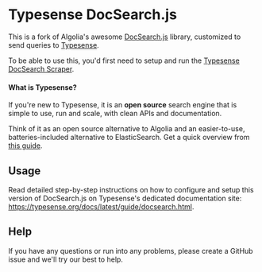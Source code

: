# Typesense DocSearch.js

This is a fork of Algolia's awesome [DocSearch.js](https://github.com/algolia/docsearch) library, customized to send queries to [Typesense](https://typesense.org).

To be able to use this, you'd first need to setup and run the [Typesense DocSearch Scraper](https://github.com/typesense/typesense-docsearch-scraper).

#### What is Typesense?

If you're new to Typesense, it is an **open source** search engine that is simple to use, run and scale, with clean APIs and documentation.

Think of it as an open source alternative to Algolia and an easier-to-use, batteries-included alternative to ElasticSearch. Get a quick overview from [this guide](https://typesense.org/guide/).

## Usage

Read detailed step-by-step instructions on how to configure and setup this version of DocSearch.js on Typesense's dedicated documentation site: https://typesense.org/docs/latest/guide/docsearch.html.

## Help

If you have any questions or run into any problems, please create a GitHub issue and we'll try our best to help.
